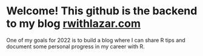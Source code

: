 # Welcome! This github is the backend to my blog [rwithlazar.com](rwithlazar.com)

One of my goals for 2022 is to build a blog where I can share R tips and document some personal progress in my career with R.